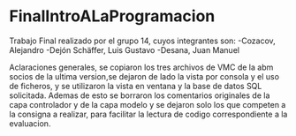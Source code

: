 # FinalIntroALaProgramacion
 Trabajo Final realizado por el grupo 14, cuyos integrantes son:
-Cozacov, Alejandro
-Dejón Schäffer, Luis Gustavo
-Desana, Juan Manuel

Aclaraciones generales, se copiaron los tres archivos de VMC de la abm socios de la ultima version,se dejaron de lado la vista por consola y el uso de ficheros, y se utilizaron la vista en ventana y la base de datos SQL solicitada. Ademas de esto se borraron los comentarios originales de la capa controlador y de la capa modelo y se dejaron solo los que competen a la consigna a realizar, para facilitar la lectura de codigo correspondiente a la evaluacion.
